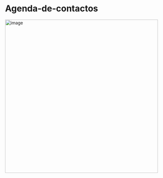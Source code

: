 # Agenda-de-contactos

<img width="499" alt="image" src="https://user-images.githubusercontent.com/91689157/189419120-aedd69ab-b63c-4dd4-99fe-64669b72d136.png">
